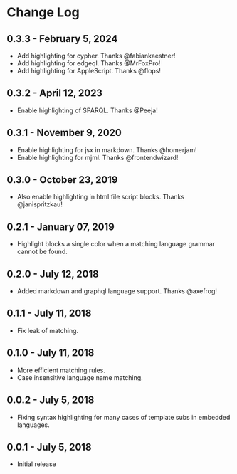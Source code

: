 # Change Log

## 0.3.3 - February 5, 2024
- Add highlighting for cypher. Thanks @fabiankaestner!
- Add highlighting for edgeql. Thanks @MrFoxPro!
- Add highlighting for AppleScript. Thanks @flops!

## 0.3.2 - April 12, 2023
- Enable highlighting of SPARQL. Thanks @Peeja!

## 0.3.1 - November 9, 2020
- Enable highlighting for jsx in markdown. Thanks @homerjam!
- Enable highlighting for mjml. Thanks @frontendwizard!

## 0.3.0 - October 23, 2019
- Also enable highlighting in html file script blocks. Thanks @janispritzkau!

## 0.2.1 - January 07, 2019
- Highlight blocks a single color when a matching language grammar cannot be found.

## 0.2.0 - July 12, 2018
- Added markdown and graphql language support. Thanks @axefrog!

## 0.1.1 - July 11, 2018
- Fix leak of matching.

## 0.1.0 - July 11, 2018
- More efficient matching rules.
- Case insensitive language name matching.

## 0.0.2 - July 5, 2018
- Fixing syntax highlighting for many cases of template subs in embedded languages.

## 0.0.1 - July 5, 2018
- Initial release